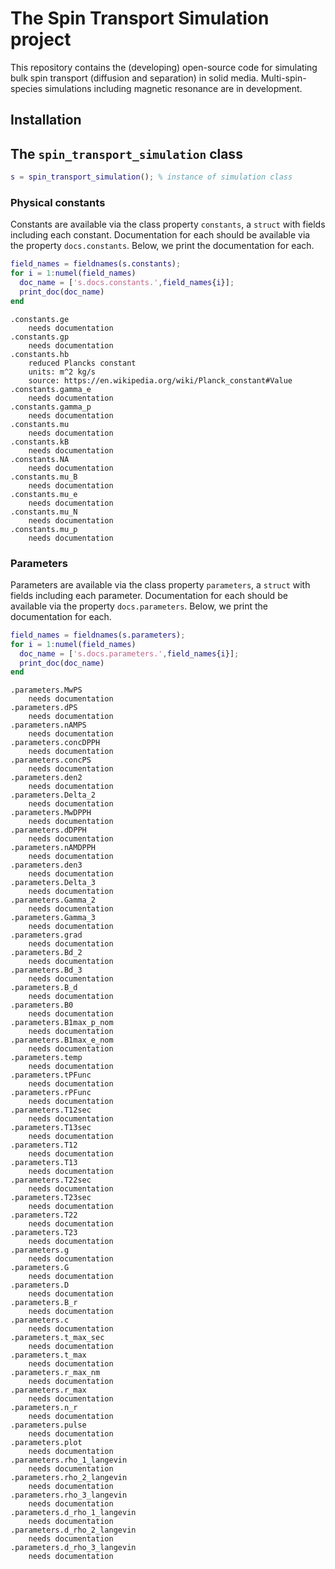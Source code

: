 
# The Spin Transport Simulation project

This repository contains the (developing) open-source code for simulating bulk spin transport (diffusion and separation) in solid media. Multi-spin-species simulations including magnetic resonance are in development.

## Installation

## The `spin_transport_simulation` class


```matlab
s = spin_transport_simulation(); % instance of simulation class
```

### Physical constants

Constants are available via the class property `constants`, a `struct` with fields including each constant. Documentation for each should be available via the property `docs.constants`. Below, we print the documentation for each.


```matlab
field_names = fieldnames(s.constants);
for i = 1:numel(field_names)
  doc_name = ['s.docs.constants.',field_names{i}];
  print_doc(doc_name)
end
```

    .constants.ge
    	needs documentation
    .constants.gp
    	needs documentation
    .constants.hb
    	reduced Plancks constant
    	units: m^2 kg/s
    	source: https://en.wikipedia.org/wiki/Planck_constant#Value
    .constants.gamma_e
    	needs documentation
    .constants.gamma_p
    	needs documentation
    .constants.mu
    	needs documentation
    .constants.kB
    	needs documentation
    .constants.NA
    	needs documentation
    .constants.mu_B
    	needs documentation
    .constants.mu_e
    	needs documentation
    .constants.mu_N
    	needs documentation
    .constants.mu_p
    	needs documentation


### Parameters

Parameters are available via the class property `parameters`, a `struct` with fields including each parameter. Documentation for each should be available via the property `docs.parameters`. Below, we print the documentation for each.


```matlab
field_names = fieldnames(s.parameters);
for i = 1:numel(field_names)
  doc_name = ['s.docs.parameters.',field_names{i}];
  print_doc(doc_name)
end
```

    .parameters.MwPS
    	needs documentation
    .parameters.dPS
    	needs documentation
    .parameters.nAMPS
    	needs documentation
    .parameters.concDPPH
    	needs documentation
    .parameters.concPS
    	needs documentation
    .parameters.den2
    	needs documentation
    .parameters.Delta_2
    	needs documentation
    .parameters.MwDPPH
    	needs documentation
    .parameters.dDPPH
    	needs documentation
    .parameters.nAMDPPH
    	needs documentation
    .parameters.den3
    	needs documentation
    .parameters.Delta_3
    	needs documentation
    .parameters.Gamma_2
    	needs documentation
    .parameters.Gamma_3
    	needs documentation
    .parameters.grad
    	needs documentation
    .parameters.Bd_2
    	needs documentation
    .parameters.Bd_3
    	needs documentation
    .parameters.B_d
    	needs documentation
    .parameters.B0
    	needs documentation
    .parameters.B1max_p_nom
    	needs documentation
    .parameters.B1max_e_nom
    	needs documentation
    .parameters.temp
    	needs documentation
    .parameters.tPFunc
    	needs documentation
    .parameters.rPFunc
    	needs documentation
    .parameters.T12sec
    	needs documentation
    .parameters.T13sec
    	needs documentation
    .parameters.T12
    	needs documentation
    .parameters.T13
    	needs documentation
    .parameters.T22sec
    	needs documentation
    .parameters.T23sec
    	needs documentation
    .parameters.T22
    	needs documentation
    .parameters.T23
    	needs documentation
    .parameters.g
    	needs documentation
    .parameters.G
    	needs documentation
    .parameters.D
    	needs documentation
    .parameters.B_r
    	needs documentation
    .parameters.c
    	needs documentation
    .parameters.t_max_sec
    	needs documentation
    .parameters.t_max
    	needs documentation
    .parameters.r_max_nm
    	needs documentation
    .parameters.r_max
    	needs documentation
    .parameters.n_r
    	needs documentation
    .parameters.pulse
    	needs documentation
    .parameters.plot
    	needs documentation
    .parameters.rho_1_langevin
    	needs documentation
    .parameters.rho_2_langevin
    	needs documentation
    .parameters.rho_3_langevin
    	needs documentation
    .parameters.d_rho_1_langevin
    	needs documentation
    .parameters.d_rho_2_langevin
    	needs documentation
    .parameters.d_rho_3_langevin
    	needs documentation



```matlab

```
